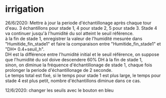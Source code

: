 # irrigation
26/6/2020: Mettre à jour la periode d'échantillonage après chaque tour d'eau.
           3 échantillons pour stade 1, 4 pour stade 2, 5 pour stade 3. Stade 4 va continuer jusqu'à l'humidité du sol atteint le seuil référence.  
           à la fin de stade 1, enregistrer la valeur de l'humidité mesurée dans "Humitide_fin_stade1" et faire la comparaison entre "Humitide_fin_stade1" et "DH* 0.4+seuil_h".   
           DH est la différence entre l'humidité initial et le seuil référence, on suppose que l'humidité du sol doive descendere 60% DH à la fin de stade 1,  
           sinon, on diminue la fréquence d'échantillonage de stade 1, chaque fois prolonger la periode d'échantillonage de 2 seconde.  
           Le temps total est fixé, si le temps pour stade 1 est plus large, le temps pour stade 4 est plus petit, nombre d'échantillons diminue dans ce cas.
           
12/6/2020: changer les seuils avec le bouton en bleu
